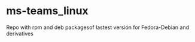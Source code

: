 # ms-teams_linux
Repo with rpm and deb packagesof lastest versión for Fedora-Debian and derivatives
